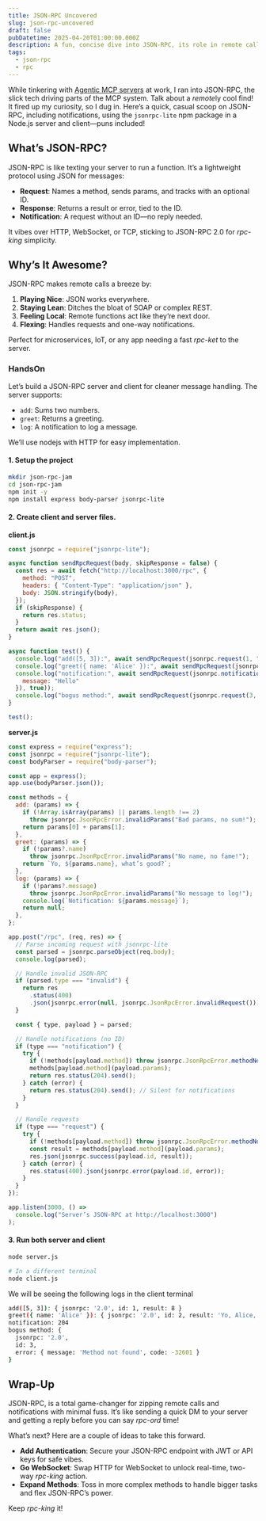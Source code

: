 ```yaml
---
title: JSON-RPC Uncovered
slug: json-rpc-uncovered
draft: false
pubDatetime: 2025-04-20T01:00:00.000Z
description: A fun, concise dive into JSON-RPC, its role in remote calls, and a Node.js demo with notifications.
tags:
  - json-rpc
  - rpc
---
```


While tinkering with [Agentic MCP servers](https://modelcontextprotocol.io/introduction) at work, I ran into JSON-RPC, the slick tech driving parts of the MCP system. Talk about a *remote*ly cool find! It fired up my curiosity, so I dug in. Here’s a quick, casual scoop on JSON-RPC, including notifications, using the `jsonrpc-lite` npm package in a Node.js server and client—puns included!

## What’s JSON-RPC?

JSON-RPC is like texting your server to run a function. It’s a lightweight protocol using JSON for messages:
- **Request**: Names a method, sends params, and tracks with an optional ID.
- **Response**: Returns a result or error, tied to the ID.
- **Notification**: A request without an ID—no reply needed.

It vibes over HTTP, WebSocket, or TCP, sticking to JSON-RPC 2.0 for *rpc-king* simplicity.

## Why’s It Awesome?

JSON-RPC makes remote calls a breeze by:
1. **Playing Nice**: JSON works everywhere.
2. **Staying Lean**: Ditches the bloat of SOAP or complex REST.
3. **Feeling Local**: Remote functions act like they’re next door.
4. **Flexing**: Handles requests and one-way notifications.

Perfect for microservices, IoT, or any app needing a fast *rpc-ket* to the server.

### HandsOn

Let’s build a JSON-RPC server and client for cleaner message handling. The server supports:
- `add`: Sums two numbers.
- `greet`: Returns a greeting.
- `log`: A notification to log a message.

We’ll use nodejs with HTTP for easy implementation.

#### 1. Setup the project

```bash
mkdir json-rpc-jam
cd json-rpc-jam
npm init -y
npm install express body-parser jsonrpc-lite
```

#### 2. Create client and server files.

**client.js**
```js
const jsonrpc = require("jsonrpc-lite");

async function sendRpcRequest(body, skipResponse = false) {
  const res = await fetch("http://localhost:3000/rpc", {
    method: "POST",
    headers: { "Content-Type": "application/json" },
    body: JSON.stringify(body),
  });
  if (skipResponse) {
    return res.status;
  }
  return await res.json();
}

async function test() {
  console.log("add([5, 3]):", await sendRpcRequest(jsonrpc.request(1, "add", [5, 3])));
  console.log("greet({ name: 'Alice' }):", await sendRpcRequest(jsonrpc.request(2, "greet", { name: "Alice" })));
  console.log("notification:", await sendRpcRequest(jsonrpc.notification("log", {
    message: "Hello"
  }), true));
  console.log("bogus method:", await sendRpcRequest(jsonrpc.request(3, "not-a-method", [5, 3])));
}

test();
```

**server.js**
```js
const express = require("express");
const jsonrpc = require("jsonrpc-lite");
const bodyParser = require("body-parser");

const app = express();
app.use(bodyParser.json());

const methods = {
  add: (params) => {
    if (!Array.isArray(params) || params.length !== 2)
      throw jsonrpc.JsonRpcError.invalidParams("Bad params, no sum!");
    return params[0] + params[1];
  },
  greet: (params) => {
    if (!params?.name)
      throw jsonrpc.JsonRpcError.invalidParams("No name, no fame!");
    return `Yo, ${params.name}, what’s good?`;
  },
  log: (params) => {
    if (!params?.message)
      throw jsonrpc.JsonRpcError.invalidParams("No message to log!");
    console.log(`Notification: ${params.message}`);
    return null;
  },
};

app.post("/rpc", (req, res) => {
  // Parse incoming request with jsonrpc-lite
  const parsed = jsonrpc.parseObject(req.body);
  console.log(parsed);

  // Handle invalid JSON-RPC
  if (parsed.type === "invalid") {
    return res
      .status(400)
      .json(jsonrpc.error(null, jsonrpc.JsonRpcError.invalidRequest()));
  }

  const { type, payload } = parsed;

  // Handle notifications (no ID)
  if (type === "notification") {
    try {
      if (!methods[payload.method]) throw jsonrpc.JsonRpcError.methodNotFound();
      methods[payload.method](payload.params);
      return res.status(204).send();
    } catch (error) {
      return res.status(204).send(); // Silent for notifications
    }
  }

  // Handle requests
  if (type === "request") {
    try {
      if (!methods[payload.method]) throw jsonrpc.JsonRpcError.methodNotFound();
      const result = methods[payload.method](payload.params);
      res.json(jsonrpc.success(payload.id, result));
    } catch (error) {
      res.status(400).json(jsonrpc.error(payload.id, error));
    }
  }
});

app.listen(3000, () =>
  console.log("Server’s JSON-RPC at http://localhost:3000")
);
```

#### 3. Run both server and client

```bash
node server.js

# In a different terminal
node client.js
```

We will be seeing the following logs in the client terminal

```bash
add([5, 3]): { jsonrpc: '2.0', id: 1, result: 8 }
greet({ name: 'Alice' }): { jsonrpc: '2.0', id: 2, result: 'Yo, Alice, what’s good?' }
notification: 204
bogus method: {
  jsonrpc: '2.0',
  id: 3,
  error: { message: 'Method not found', code: -32601 }
}
```

## Wrap-Up

JSON-RPC, is a total game-changer for zipping remote calls and notifications with minimal fuss. It’s like sending a quick DM to your server and getting a reply before you can say *rpc-ord* time! 

What’s next? Here are a couple of ideas to take this forward.
- **Add Authentication**: Secure your JSON-RPC endpoint with JWT or API keys for safe vibes.
- **Go WebSocket**: Swap HTTP for WebSocket to unlock real-time, two-way *rpc-king* action.
- **Expand Methods**: Toss in more complex methods to handle bigger tasks and flex JSON-RPC’s power.

Keep *rpc-king* it!